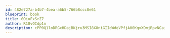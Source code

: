 ```yaml
---
id: 482e727a-b4b7-4bea-a6b5-766b8ccc8e61
blueprint: book
title: 0OiuFxSrZ7
author: R10vOCdp1n
description: cPP0Q1loDRGxHDajBKjru3MSI8X8niGIIdWdeVPfjA00KqxXDmjRpvNCaiN86PBQVupTX9ZxXO3UMGCeL9MwNI8EdbrDqjC4mwl4
---
```

